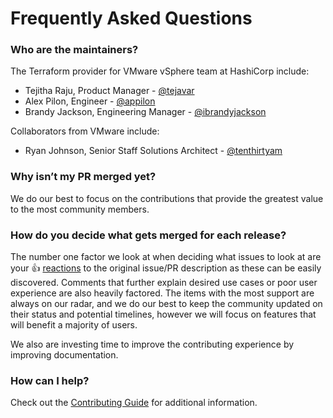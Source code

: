 # Frequently Asked Questions

### Who are the maintainers?

The Terraform provider for VMware vSphere team at HashiCorp include:

* Tejitha Raju, Product Manager - [@tejavar](https://github.com/tejavar)
* Alex Pilon, Engineer - [@appilon](https://github.com/appilon)
* Brandy Jackson, Engineering Manager - [@ibrandyjackson](https://github.com/ibrandyjackson)

Collaborators from VMware include:

* Ryan Johnson, Senior Staff Solutions Architect - [@tenthirtyam](https://github.com/tenthirtyam)

### Why isn’t my PR merged yet?

We do our best to focus on the contributions that provide the greatest value to the most community members. 

### How do you decide what gets merged for each release?

The number one factor we look at when deciding what issues to look at are your 👍 [reactions](https://blog.github.com/2016-03-10-add-reactions-to-pull-requests-issues-and-comments/) to the original issue/PR description as these can be easily discovered. Comments that further explain desired use cases or poor user experience are also heavily factored. The items with the most support are always on our radar, and we do our best to keep the community updated on their status and potential timelines, however we will focus on features that will benefit a majority of users.

We also are investing time to improve the contributing experience by improving documentation.

### How can I help?

Check out the [Contributing Guide](CONTRIBUTING.md) for additional information.
